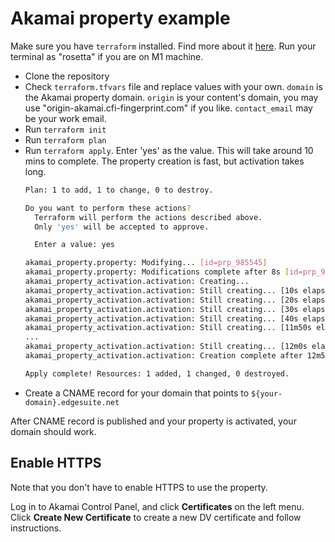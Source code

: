 # Akamai property example

Make sure you have `terraform` installed. Find more about it [here](https://developer.hashicorp.com/terraform/tutorials/aws-get-started/install-cli). Run your terminal as "rosetta" if you are on M1 machine.

- Clone the repository
- Check `terraform.tfvars` file and replace values with your own. `domain` is the Akamai property domain. `origin` is your content's domain, you may use "origin-akamai.cfi-fingerprint.com" if you like. `contact_email` may be your work email.
- Run `terraform init`
- Run `terraform plan`
- Run `terraform apply`. Enter 'yes' as the value. This will take around 10 mins to complete. The property creation is fast, but activation takes long.
    ```bash
    Plan: 1 to add, 1 to change, 0 to destroy.
    
    Do you want to perform these actions?
      Terraform will perform the actions described above.
      Only 'yes' will be accepted to approve.
    
      Enter a value: yes
    
    akamai_property.property: Modifying... [id=prp_985545]
    akamai_property.property: Modifications complete after 8s [id=prp_985545]
    akamai_property_activation.activation: Creating...
    akamai_property_activation.activation: Still creating... [10s elapsed]
    akamai_property_activation.activation: Still creating... [20s elapsed]
    akamai_property_activation.activation: Still creating... [30s elapsed]
    akamai_property_activation.activation: Still creating... [40s elapsed] 
    akamai_property_activation.activation: Still creating... [11m50s elapsed]
    ...
    akamai_property_activation.activation: Still creating... [12m0s elapsed]
    akamai_property_activation.activation: Creation complete after 12m5s [id=prp_985545:PRODUCTION]
    
    Apply complete! Resources: 1 added, 1 changed, 0 destroyed.
    ```
- Create a CNAME record for your domain that points to `${your-domain}.edgesuite.net`

After CNAME record is published and your property is activated, your domain should work.

## Enable HTTPS

Note that you don't have to enable HTTPS to use the property. 

Log in to Akamai Control Panel, and click **Certificates** on the left menu. Click **Create New Certificate** to create a new DV certificate and follow instructions.
